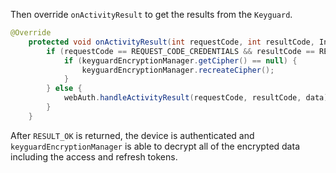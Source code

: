 Then override `onActivityResult` to get the results from the `Keyguard`.

```java
@Override
    protected void onActivityResult(int requestCode, int resultCode, Intent data) {
        if (requestCode == REQUEST_CODE_CREDENTIALS && resultCode == RESULT_OK) {
            if (keyguardEncryptionManager.getCipher() == null) {
                keyguardEncryptionManager.recreateCipher();
            }
        } else {
            webAuth.handleActivityResult(requestCode, resultCode, data);
        }
    }
```

After `RESULT_OK` is returned, the device is authenticated and `keyguardEncryptionManager` is able
to decrypt all of the encrypted data including the access and refresh tokens.
